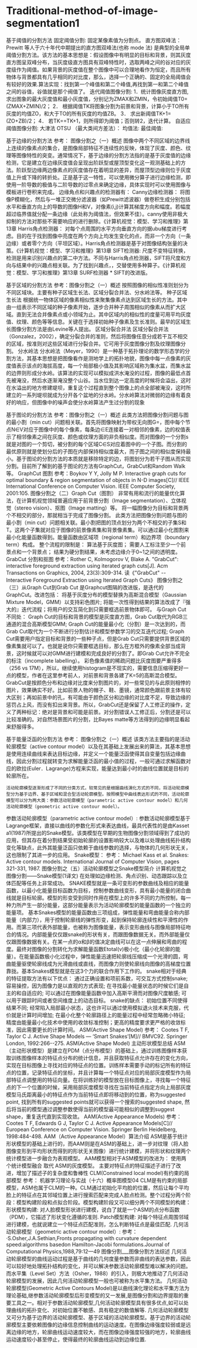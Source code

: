 # Traditional-method-of-image-segmentation1
基于阈值的分割方法
  固定阈值分割:
    固定某像素值为分割点。
  直方图双峰法：
    Prewitt 等人于六十年代中期提出的直方图双峰法(也称 mode 法) 是典型的全局单阈值分割方法。该方法的基本思想是：假设图像中有明显的目标和背景，则其灰度直方图呈双峰分布，当灰度级直方图具有双峰特性时，选取两峰之间的谷对应的灰度级作为阈值。如果背景的灰度值在整个图像中可以合理地看作为恒定，而且所有物体与背景都具有几乎相同的对比度，那么，选择一个正确的、固定的全局阈值会有较好的效果.算法实现：找到第一个峰值和第二个峰值,再找到第一和第二个峰值之间的谷值，谷值就是那个阀值了。
  迭代阈值图像分割:
    1．统计图像灰度直方图,求出图象的最大灰度值和最小灰度值，分别记为ZMAX和ZMIN，令初始阈值T0=(ZMAX+ZMIN)/2；
    2． 根据阈值TK将图象分割为前景和背景，计算小于TO所有灰度的均值ZO，和大于TO的所有灰度的均值ZB。
    3． 求出新阈值TK+1=(ZO+ZB)/2；
    4． 若TK==TK+1，则所得即为阈值；否则转2，迭代计算。
  自适应阈值图像分割: 
    大津法 OTSU （最大类间方差法）：
    均值法:
  最佳阈值:

基于边缘的分割方法
  参考： 图像分割之（一）概述
  图像中两个不同区域的边界线上连续的像素点的集合，是图像局部特征不连续性的反映，体现了灰度、颜色、纹理等图像特性的突变。通常情况下，基于边缘的分割方法指的是基于灰度值的边缘检测，它是建立在边缘灰度值会呈现出阶跃型或屋顶型变化这一观测基础上的方法。阶跃型边缘两边像素点的灰度值存在着明显的差异，而屋顶型边缘则位于灰度值上升或下降的转折处。正是基于这一特性，可以使用微分算子进行边缘检测，即使用一阶导数的极值与二阶导数的过零点来确定边缘，具体实现时可以使用图像与模板进行卷积来完成。
边缘角点和兴趣点的检测器有：
  Canny边缘检测器：
    将图像P模糊化，然后与一堆正交微分滤波器（如Prewitt滤波器）做卷积生成分别包括水平和垂直方向上的导数的图像H和V，对像素(i,j)计算其梯度方向和幅度。若幅度超过临界值就分配一条边缘（此处称为阈值法，但效果不佳）。canny使用非极大抑制的方法对那些不需要响应的进行删除。《计算机视觉：模型、学习和推理》第13章
  Harris角点检测器：
    对每个点周围的水平方向垂直方向的据ubu梯度进行考虑。目的在于找到图像中亮度在两个方向上均发生变化的点，而非一个方向（一条边缘）或者零个方向（平坦区域）。Harris角点检测器是基于对图像结构张量的决策。《计算机视觉：模型、学习和推理》第13章
  SIFT检测器:
    尺度不变特征转换，检测是用来识别兴趣点的第二中方法。不同与Harris角点检测器，SIFT将尺度和方向与结果中的兴趣点相关联。为了找到兴趣点，，交替使用多种算子。《计算机视觉：模型、学习和推理》第13章
  SURF检测器 *
    SIFT的改进版。

基于区域的分割方法
  参考：图像分割之（一）概述
  按照图像的相似性准则划分为不同区域块。主要有种子区域生长法、区域分裂合并法、分水岭法等。
  种子区域生长法
    根据统一物体区域的像素相似性来聚集像素点达到区域生长的方法。其中由一组表示不同区域的种子像素开始，逐步合并种子周围相似的像素从而扩大区域。直到无法合并像素点或小领域为止。其中区域内的相似性的度量可用平均灰度值、纹理、颜色等等信息。关键在于选择初始种子像素及生长准则。最早的区域生长图像分割方法是由Levine等人提出。
  区域分裂合并法
    区域分裂合并法（Gonzalez，2002），确定分裂合并的准则，然后将图像任意分成若干互不相交的区域，按准则对这些区域进行分裂合并。它可用于灰度图像分割及纹理图像分割。
  分水岭法
    分水岭法（Meyer，1990）是一种基于拓扑理论的数学形态学的分割方法，其基本思想是把图像看作是测地学上的拓扑地貌，图像中每一点像素的灰度值表示该点的海拔高度，每一个局部极小值及其影响区域称为集水盆，而集水盆的边界则形成分水岭。该算法的实现可以模拟成洪水淹没的过程，图像的最低点首先被淹没，然后水逐渐淹没整个山谷。当水位到达一定高度的时候将会溢出，这时在水溢出的地方修建堤坝，重复这个过程直到整个图像上的点全部被淹没，这时所建立的一系列堤坝就成为分开各个盆地的分水岭。分水岭算法对微弱的边缘有着良好的响应，但图像中的噪声会使分水岭算法产生过分割的现象
  
  基于图论的分割方法
    参考：图像分割之（一）概述
    此类方法把图像分割问题与图的最小割（min cut）问题相关联。首先将图像映射为带权无向图G=，图中每个节点N∈V对应于图像中的每个像素，每条边∈E连接着一对相邻的像素，边的权值表示了相邻像素之间在灰度、颜色或纹理方面的非负相似度。而对图像的一个分割s就是对图的一个剪切，被分割的每个区域C∈S对应着图中的一个子图。而分割的最优原则就是使划分后的子图在内部保持相似度最大，而子图之间的相似度保持最小。基于图论的分割方法的本质就是移除特定的边，将图划分为若干子图从而实现分割。目前所了解到的基于图论的方法有GraphCut，GrabCut和Random Walk等。
    GraphCut 图割
    参考：Boykov Y Y, Jolly M P. Interactive graph cuts for optimal boundary & region segmentation of objects in N-D images[C]// IEEE International Conference on Computer Vision. IEEE Computer Society, 2001:105.
    图像分割之（二）Graph Cut（图割）
    非常有用和流行的能量优化算法，在计算机视觉领域普遍应用于前背景分割（Image segmentation）、立体视觉（stereo vision）、抠图（Image matting）等。
    将一幅图像分为目标和背景两个不相交的部分，那就相当于完成了图像分割。
此类方法把图像分割问题与图的最小割（min cut）问题相关联。最小割把图的顶点划分为两个不相交的子集S和T。这两个子集就对应于图像的前景像素集和背景像素集。可以通过最小化图割来最小化能量函数得到。能量函数由区域项（regional term）和边界项（boundary term）构成。
    整个流程的限制是：
    算法基于灰度图；
    需要人工标注至少一个前景点和一个背景点；
    结果为硬分割结果，未考虑边缘介于0~1之间的透明度。
GrabCut 分割和抠图
  参考：Rother C, Kolmogorov V, Blake A. "GrabCut": interactive foreground extraction using iterated graph cuts[J]. Acm Transactions on Graphics, 2004, 23(3):309-314.
        读《"GrabCut" -- Interactive Foreground Extraction using Iterated Graph Cuts》
        图像分割之（三）从Graph Cut到Grab Cut
  是Graphcut图隔的改进版，是迭代的GraphCut。改进包括：
    将基于灰度分布的模型替换为高斯混合模型（Gaussian Mixture Model，GMM）以支持彩色图片;
    将能一次性得到结果的算法改成了『强大的』迭代流程；将用户的交互简化到只需要框选前景物体即可。
  与Graph Cut不同处：
    Graph Cut的目标和背景的模型是灰度直方图，Grab Cut取代为RGB三通道的混合高斯模型GMM;
    Graph Cut的能量最小化（分割）是一次达到的，而Grab Cut取代为一个不断进行分割估计和模型参数学习的交互迭代过程;
    Graph Cut需要用户指定目标和背景的一些种子点，但是Grab Cut只需要提供背景区域的像素集就可以了。也就是说你只需要框选目标，那么在方框外的像素全部当成背景，这时候就可以对GMM进行建模和完成良好的分割了。即Grab Cut允许不完全的标注（incomplete labelling）。
彩色像素值的稀疏问题比灰度图要严重得多（256 vs 17M），所以，继续使用histogram是不现实的，需要信息压缩得更好一点的模型，作者在这里参考前人，对前景和背景各建了K=5的高斯混合模型。
    GrabCut是按颜色分布和边缘对比度来分割图片的，对一些常见的与此原则相悖的图片，效果确实不好。比如前景人物的帽子、鞋、墨镜，通常颜色跟前景主体有较大区别；再如前景中的孔，有可能由于颜色区分和边缘的对比度不足，导致边缘的惩罚占上风，而没有扣出来背景。所以，GrabCut还是保留了人工修正的操作，定义了两种标记：绝对是背景和可能是前景。对分割错误人工修正后，分割还是可以比较准确的。对自然场景图片的分割，比Bayes matte等方法得到的边缘明显看起来舒服得多。

基于能量泛函的分割方法
  参考：
    图像分割之（一）概述
    该类方法主要指的是活动轮廓模型（active contour model）以及在其基础上发展出来的算法，其基本思想是使用连续曲线来表达目标边缘，并定义一个能量泛函使得其自变量包括边缘曲线，因此分割过程就转变为求解能量泛函的最小值的过程，一般可通过求解函数对应的欧拉(Euler．Lagrange)方程来实现，能量达到最小时的曲线位置就是目标的轮廓所在。

    活动轮廓模型逐渐形成了不同的分类方式，较常见的是根据曲线演化方式的不同，将活动轮廓模型分为基于边界、基于区域和混合型活动轮廓模型。按照模型中曲线表达形式的不同，活动轮廓模型可以分为两大类：参数活动轮廓模型（parametric active contour model）和几何活动轮廓模型（geometric active contour model）。

  参数活动轮廓模型（parametric active contour model）:
    参数活动轮廓模型基于Lagrange框架，直接以曲线的参数化形式来表达曲线，最具代表性的是由Kasset a1(1987)所提出的Snake模型。该类模型在早期的生物图像分割领域得到了成功的应用，但其存在着分割结果受初始轮廓的设置影响较大以及难以处理曲线拓扑结构变化等缺点，此外其能量泛函只依赖于曲线参数的选择，与物体的几何形状无关，这也限制了其进一步的应用。
    Snake模型：
      参考：
        Michael Kass et al. Snakes: Active contour models. International Journal of Computer Vision, pages 321-331, 1987.
        图像分割之（五）活动轮廓模型之Snake模型简介
        计算机视觉之图像分割——Snake模型(1译文)
      在处理如边缘检测、角点识别、动态跟踪以及立体匹配等任务上非常成功。
      SNAKE模型就是一条可变形的参数曲线及相应的能量函数，以最小化能量目标函数为目标，控制参数曲线变形，具有最小能量的闭合曲线就是目标轮廓。模型的形变受到同时作用在模型上的许多不同的力所控制，每一种力所产生一部分能量，这部分能量表示为活动轮廓模型的能量函数的一个独立的能量项。
基本Snakes模型的能量函数由三项组成，弹性能量和弯曲能量合称内部能量（内部力），用于控制轮廓线的弹性形变，起到保持轮廓连续性和平滑性的作用。而第三项代表外部能量，也被称为图像能量，表示变形曲线与图像局部特征吻合的情况。内部能量仅仅跟snake的形状有关，而跟图像数据无关。而外部能量仅仅跟图像数据有关。在某一点的α和β的值决定曲线可以在这一点伸展和弯曲的程度。最终对图像的分割转化为求解能量函数Etotal(v)极小化（最小化轮廓的能量）。在能量函数极小化过程中，弹性能量迅速把轮廓线压缩成一个光滑的圆，弯曲能量驱使轮廓线成为光滑曲线或直线，而图像力则使轮廓线向图像的高梯度位置靠拢。基本Snakes模型就是在这3个力的联合作用下工作的。
      snake相对于经典的特征提取方法有以下优点：
        通过正确设置和项前系数，可交互方式控制snake;
        容易操控，因为图像力是以直观的方式表现;
        在寻找最小能量状态的时候它们是自主的和自适应的;
        可以通过在图像能量函数中加入高斯平滑而对图像尺度敏感;
        可以用于跟踪时间或者空间维度上的动态目标。
      snake的缺点：
        初始位置不同使得结果不同;
        经常陷入局部最小状态，这也许可以通过使用模拟退火技术来克服，代价就是计算时间增加;
        在最小化整个轮廓路径上的能量过程中经常忽略微小特征;
        精度由能量最小化技术中使用的收敛标准控制；更高的精度要求更严格的收敛标准，因此需要更长的计算时间。
    ASM(Active Shape Model)
      参考：
        Cootes T F, Taylor C J. Active Shape Models — ‘Smart Snakes’[M]// BMVC92. Springer London, 1992:266--275.
        ASM(Active Shape Model) 主动形状模型总结
      ASM（主动形状模型）是建立在PDM（点分布模型）的基础上，通过训练图像样本获取训练图像样本的特征点分布的统计信息，并且获取特征点允许存在的变化方向，实现在目标图像上寻找对应的特征点的位置。训练样本需要手动的标记所有的特征点的位置，记录特征点的坐标，并且计算每一个特征点对应的局部灰度模型作为局部特征点调整用的特征向量。在将训练好的模型放在目标图像上，寻找每一个特征点的下一个位置的时候，采用局部灰度模型寻找在当前特征点指定方向上局部灰度模型马氏距离最小的特征点作为当前特征点即将移动到的位置，称为suggested point, 找到所有的suggested points就可以获得一个搜索的suggested shape, 然后将当前的模型通过调整参数使得当前的模型最可能相似的调整到suggest shape，重复迭代直到实现收敛。
      AAM(Active Appearance Models)
        参考：
          Cootes T F, Edwards G J, Taylor C J. Active Appearance Models[C]// European Conference on Computer Vision. Springer Berlin Heidelberg, 1998:484-498.
          AAM（Active Appearance Model）算法介绍
        ASM是基于统计形状模型的基础上进行的，而AAM则是在ASM的基础上，进一步对纹理（将人脸图像变形到平均形状而得到的形状无关图像）进行统计建模，并将形状和纹理两个统计模型进一步融合为表观模型。
        AAM模型相对于ASM模型的改进为：
          使用两个统计模型融合 取代 ASM的灰度模型。
          主要对特征点的特征描述子进行了改进，增加了描述子的复杂度和鲁棒性
      CLM(Constrained local model)有约束的局部模型
        参考：
          机器学习理论与实战（十六）概率图模型04
        CLM是有约束的局部模型，ASM也属于CLM的一种。CLM通过初始化平均脸的位置，然后让每个平均脸上的特征点在其邻域位置上进行搜索匹配来完成人脸点检测。整个过程分两个阶段：模型构建阶段和点拟合阶段。模型构建阶段又可以细分两个不同模型的构建：
          形状模型构建: 对人脸模型形状进行建模，说白了就是一个ASM的点分布函数（PDM），它描述了形状变化遵循的准则.
          Patch模型构建: 对每个特征点周围邻域进行建模，也就说建立一个特征点匹配准则，怎么判断特征点是最佳匹配.
  几何活动轮廓模型（geometric active contour model）:
    参考：
      ·S.Osher,J.A.Sethian,Fronts propagating with curvature dependent speed:algorithms basedon Hamilton-Jacobi formulations.Journal of Computational Physics,1988,79:12—49
      图像分割___图像分割方法综述
    几何活动轮廓模型的曲线运动过程是基于曲线的几何度量参数而非曲线的表达参数，因此可以较好地处理拓扑结构的变化，并可以解决参数活动轮廓模型难以解决的问题。而水平集（Level Set）方法（Osher，1988）的引入，则极大地推动了几何活动轮廓模型的发展，因此几何活动轮廓模型一般也可被称为水平集方法。
    几何活动轮廓模型(Geometric Active Contours Model)是以曲线演化理论和水平集方法为理论基础,继参数活动轮廓模型后形变模型的又一发展,是图像分割和边界提取的重要工具之一。相对于参数活动轮廓模型,几何活动轮廓模型具有很多优点,如可以处理曲线的拓扑变化、对初始位置不敏感、具有稳定的数值解等.
    几何活动轮廓模型又可分为基于边界的活动轮廓模型、基于区域的活动轮廓模型。基于边界的活动轮廓模型主要依赖图像的边缘信息控制曲线的运动速度。在图像边缘强度较弱或是远离边缘的地方，轮廓曲线运动速度较大，而在图像边缘强度较强的地方，轮廓曲线运动速度较小甚至停止，使得最终的轮廓曲线运动到边缘位置.
